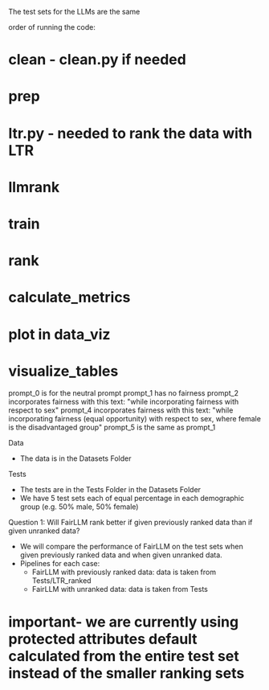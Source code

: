 The test sets for the LLMs are the same

order of running the code:
# clean - clean.py if needed
# prep
# ltr.py - needed to rank the data with LTR 
# llmrank
# train
# rank
# calculate_metrics
# plot in data_viz
# visualize_tables


prompt_0 is for the neutral prompt
prompt_1 has no fairness 
prompt_2 incorporates fairness with this text: "while incorporating fairness with respect to sex"
prompt_4 incorporates fairness with this text: "while incorporating fairness (equal opportunity) with respect to sex, where female is the disadvantaged group"
prompt_5 is the same as prompt_1


Data 
- The data is in the Datasets Folder        

Tests
- The tests are in the Tests Folder in the Datasets Folder
- We have 5 test sets each of equal percentage in each demographic group (e.g. 50% male, 50% female)


Question 1: Will FairLLM rank better if given previously ranked data than if given unranked data? 
- We will compare the performance of FairLLM on the test sets when given previously ranked data and when given unranked data.
- Pipelines for each case: 
    - FairLLM with previously ranked data: data is taken from Tests/LTR_ranked 
    - FairLLM with unranked data: data is taken from Tests

# important- we are currently using protected attributes default calculated from the entire test set instead of the smaller ranking sets